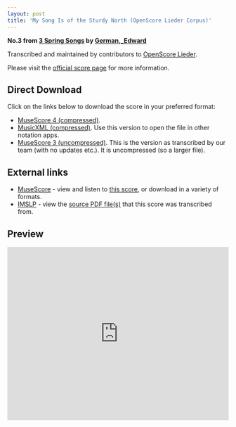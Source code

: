 ```yaml
---
layout: post
title: 'My Song Is of the Sturdy North (OpenScore Lieder Corpus)'
---
```


__No.3 from [3 Spring Songs](https://fourscoreandmore.org/OpenScore/German%2C_Edward/3_Spring_Songs/) by [German,_Edward](https://fourscoreandmore.org/OpenScore/German%2C_Edward)__

Transcribed and maintained by contributors to [OpenScore Lieder].

Please visit the [official score page] for more information.

[official score page]: https://musescore.com/openscore-lieder-corpus/scores/6243839
[OpenScore Lieder]: https://musescore.com/openscore-lieder-corpus

## Direct Download

Click on the links below to download the score in your preferred format:
- [MuseScore 4 (compressed)](https://fourscoreandmore.org/OpenScore/German%2C_Edward/3_Spring_Songs/3_My_Song_Is_of_the_Sturdy_North.mscz).
- [MusicXML (compressed)](https://fourscoreandmore.org/OpenScore/German%2C_Edward/3_Spring_Songs/3_My_Song_Is_of_the_Sturdy_North.mxl). Use this version to open the file in other notation apps.
- [MuseScore 3 (uncompressed)](https://raw.githubusercontent.com/OpenScore/Lieder/refs/heads/main/scores/German%2C_Edward/3_Spring_Songs/3_My_Song_Is_of_the_Sturdy_North/lc6243839.mscx). This is the version as transcribed by our team (with no updates etc.). It is uncompressed (so a larger file).

## External links

- [MuseScore] - view and listen to [this score][MuseScore], or download in a variety of formats.
- [IMSLP] - view the [source PDF file(s)][IMSLP] that this score was transcribed from.

[MuseScore]: https://musescore.com/score/6243839
[IMSLP]: https://imslp.org/wiki/Special:ReverseLookup/167819

## Preview

<iframe width="100%" height="394" src="https://musescore.com/openscore-lieder-corpus/scores/6243839/embed" frameborder="0" allowfullscreen allow="autoplay; fullscreen"></iframe>
